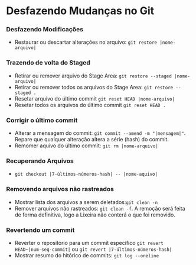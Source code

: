 # Desfazendo Mudanças no Git

### Desfazendo Modificações

* Restaurar ou descartar alterações no arquivo:  `git restore |nome-arquivo|`

### Trazendo de volta do Staged

* Retirar ou remover arquivo do Stage Area: `git restore --staged |nome-arquivo|`
* Retirar ou remover todos os arquivos do Stage Area: `git restore --staged .`
* Resetar arquivo do último commit `git reset HEAD |nome-arquivo|`
* Resetar todos os arquivos do último commit `git reset HEAD .`


### Corrigir o último commit
* Alterar a mensagem do commit: `git commit --amend -m "|mensagem|"`. Repare que qualquer alteração altera a série (hash) do commit.
* Remomer aquivo do último commit: `git rm |nome-arquivo|`


### Recuperando Arquivos
* `git checkout |7-últimos-números-hash| -- |nome-aquivo|`


### Removendo arquivos não rastreados
* Mostrar lista dos arquivos a serem deletados:`git clean -n`
* Remover arquivos não rastreados: `git clean -f`. A remoção será feita de forma definitiva, logo a Lixeira não conterá o que foi removido. 


### Revertendo um commit
* Reverter o repositório para um commit específico `git revert HEAD~|num-seq-commit|` ou `git revert |7-últimos-números-hash|` 
* Mostrar resumo do hitórico de commits: `git log --oneline` 








